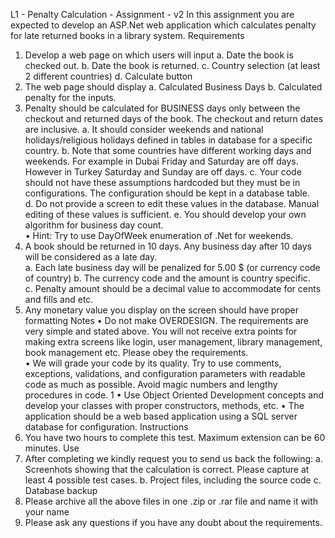 L1 - Penalty Calculation - Assignment - v2 
In this assignment you are expected to develop an ASP.Net web application which calculates penalty 
for late returned books in a library system. 
Requirements 
1) Develop a web page on which users will input 
a. Date the book is checked out. 
b. Date the book is returned. 
c. Country selection (at least 2 different countries) 
d. Calculate button 
2) The web page should display 
a. Calculated Business Days 
b. Calculated penalty 
for the inputs. 
3) Penalty should be calculated for BUSINESS days only between the checkout and returned 
days of the book. The checkout and return dates are inclusive. 
a. It should consider weekends and national holidays/religious holidays defined in 
tables in database for a specific country. 
b. Note that some countries have different working days and weekends. For example in 
Dubai Friday and Saturday are off days. However in Turkey Saturday and Sunday are 
off days. 
c. Your code should not have these assumptions hardcoded but they must be in 
configurations. The configuration should be kept in a database table.  
d. Do not provide a screen to edit these values in the database. Manual editing of these 
values is sufficient. 
e. You should develop your own algorithm for business day count.  
• Hint: Try to use DayOfWeek enumeration of .Net for weekends. 
4) A book should be returned in 10 days. Any business day after 10 days will be considered as a 
late day.     
a. Each late business day will be penalized for 5.00 $ (or currency code of country) 
b. The currency code and the amount is country specific.  
c. Penalty amount should be a decimal value to accommodate for cents and fills and 
etc. 
5) Any monetary value you display on the screen should have proper formatting 
Notes 
• Do not make OVERDESIGN.  The requirements are very simple and stated above. You will 
not receive extra points for making extra screens like login, user management, library 
management, book management etc. Please obey the requirements.   
• We will grade your code by its quality. Try to use comments, exceptions, validations, and 
configuration parameters with readable code as much as possible. Avoid magic numbers 
and lengthy procedures in code. 
1 
• Use Object Oriented Development concepts and develop your classes with proper 
constructors, methods, etc. 
• The application should be a web based application using a SQL server database for 
configuration. 
Instructions 
1) You have two hours to complete this test. Maximum extension can be 60 minutes. Use  
2) After completing we kindly request you to send us back the following: 
a. Screenhots showing that the calculation is correct. Please capture at least 4 possible 
test cases. 
b. Project files, including the source code 
c. Database backup 
3) Please archive all the above files in one .zip or .rar file and name it with your name 
4) Please ask any questions if you have any doubt about the requirements.
